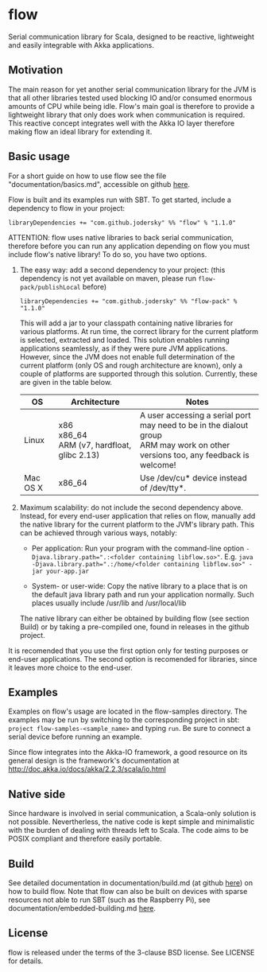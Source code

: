 # flow
Serial communication library for Scala, designed to be reactive, lightweight and easily integrable with Akka applications.

## Motivation
The main reason for yet another serial communication library for the JVM is that all other libraries tested used blocking IO and/or consumed enormous amounts of CPU while being idle. Flow's main goal is therefore to provide a lightweight library that only does work when communication is required. This reactive concept integrates well with the Akka IO layer therefore making flow an ideal library for extending it.

## Basic usage
For a short guide on how to use flow see the file "documentation/basics.md", accessible on github [here](https://github.com/jodersky/flow/blob/master/documentation/basics.md).

Flow is built and its examples run with SBT. To get started, include a dependency to flow in your project:

    libraryDependencies += "com.github.jodersky" %% "flow" % "1.1.0"

ATTENTION: flow uses native libraries to back serial communication, therefore before you can run any application depending on flow you must include flow's native library! To do so, you have two options.

1.  The easy way: add a second dependency to your project: (this dependency is not yet available on maven, please run ```flow-pack/publishLocal``` before)
        
        libraryDependencies += "com.github.jodersky" %% "flow-pack" % "1.1.0"
        
    This will add a jar to your classpath containing native libraries for various platforms. At run time, the correct library for the current platform is selected, extracted and loaded. This solution enables running applications seamlessly, as if they were pure JVM applications. However, since the JVM does not enable full determination of the current platform (only OS and rough architecture are known), only a couple of platforms are supported through this solution. Currently, these are given in the table below.

    | OS                | Architecture         | Notes                                                                  |
    |-------------------|----------------------|------------------------------------------------------------------------|
    | Linux | x86<br>x86_64<br>ARM (v7, hardfloat, glibc 2.13) | A user accessing a serial port may need to be in the dialout group <br> ARM may work on other versions too, any feedback is welcome!<br>|
    | Mac OS X | x86_64               | Use /dev/cu* device instead of /dev/tty*.                              |


2.  Maximum scalability: do not include the second dependency above. Instead, for every end-user application that relies on flow, manually add the native library for the current platform to the JVM's library path. This can be achieved through various ways, notably:
    - Per application:
      Run your program with the command-line option ```-Djava.library.path=".:<folder containing libflow.so>"```. E.g. ```java -Djava.library.path=".:/home/<folder containing libflow.so>" -jar your-app.jar```

    - System- or user-wide:
      Copy the native library to a place that is on the default java library path and run your application normally. Such places usually include /usr/lib and /usr/local/lib

    The native library can either be obtained by building flow (see section Build) or by taking a pre-compiled one, found in releases in the github project.

It is recomended that you use the first option only for testing purposes or end-user applications. The second option is recomended for libraries, since it leaves more choice to the end-user.

## Examples
Examples on flow's usage are located in the flow-samples directory. The examples may be run by switching to the corresponding project in sbt: `project flow-samples-<sample_name>` and typing `run`. Be sure to connect a serial device before running an example.

Since flow integrates into the Akka-IO framework, a good resource on its general design is the framework's documentation at http://doc.akka.io/docs/akka/2.2.3/scala/io.html

## Native side
Since hardware is involved in serial communication, a Scala-only solution is not possible. Nevertherless, the native code is kept simple and minimalistic with the burden of dealing with threads left to Scala. The code aims to be POSIX compliant and therefore easily portable.

## Build
See detailed documentation in documentation/build.md (at github [here](https://github.com/jodersky/flow/blob/master/documentation/building.md)) on how to build flow. Note that flow can also be built on devices with sparse resources not able to run SBT (such as the Raspberry Pi), see documentation/embedded-building.md [here](https://github.com/jodersky/flow/blob/master/documentation/embedded-building.md).

## License
flow is released under the terms of the 3-clause BSD license. See LICENSE for details.